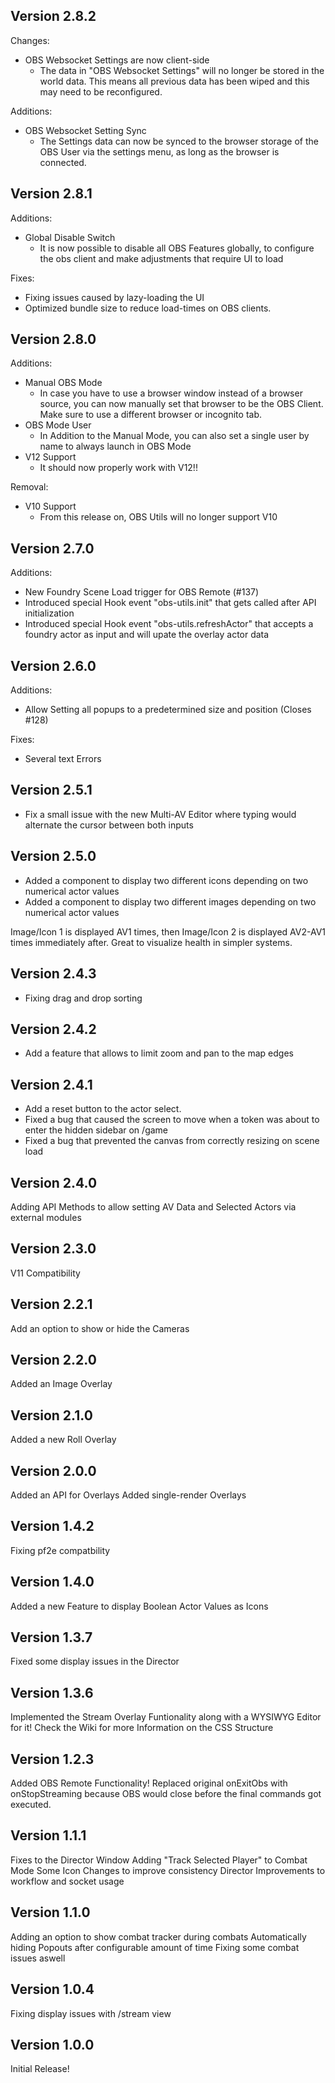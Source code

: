 ## Version 2.8.2

Changes:
- OBS Websocket Settings are now client-side
  - The data in "OBS Websocket Settings" will no longer be stored in the world data. This means all previous data has been wiped and this may need to be reconfigured.

Additions:
- OBS Websocket Setting Sync
  - The Settings data can now be synced to the browser storage of the OBS User via the settings menu, as long as the browser is connected.

## Version 2.8.1

Additions:
- Global Disable Switch
  - It is now possible to disable all OBS Features globally, to configure the obs client and make adjustments that require UI to load

Fixes:
- Fixing issues caused by lazy-loading the UI
- Optimized bundle size to reduce load-times on OBS clients. 

## Version 2.8.0

Additions:
- Manual OBS Mode 
  - In case you have to use a browser window instead of a browser source, you can now manually set that browser to be the OBS Client. Make sure to use a different browser or incognito tab. 
- OBS Mode User
  - In Addition to the Manual Mode, you can also set a single user by name to always launch in OBS Mode
- V12 Support
  - It should now properly work with V12!!

Removal:
- V10 Support
  - From this release on, OBS Utils will no longer support V10

## Version 2.7.0

Additions:

- New Foundry Scene Load trigger for OBS Remote (#137)
- Introduced special Hook event "obs-utils.init" that gets called after API initialization
- Introduced special Hook event "obs-utils.refreshActor" that accepts a foundry actor as input and will upate the
  overlay actor data

## Version 2.6.0

Additions:

- Allow Setting all popups to a predetermined size and position (Closes #128)

Fixes:

- Several text Errors

## Version 2.5.1

- Fix a small issue with the new Multi-AV Editor where typing would alternate the cursor between both inputs

## Version 2.5.0

- Added a component to display two different icons depending on two numerical actor values
- Added a component to display two different images depending on two numerical actor values

Image/Icon 1 is displayed AV1 times, then Image/Icon 2 is displayed AV2-AV1 times immediately after.
Great to visualize health in simpler systems.

## Version 2.4.3

- Fixing drag and drop sorting

## Version 2.4.2

- Add a feature that allows to limit zoom and pan to the map edges

## Version 2.4.1

- Add a reset button to the actor select.
- Fixed a bug that caused the screen to move when a token was about to enter the hidden sidebar on /game
- Fixed a bug that prevented the canvas from correctly resizing on scene load

## Version 2.4.0

Adding API Methods to allow setting AV Data and Selected Actors via external modules

## Version 2.3.0

V11 Compatibility

## Version 2.2.1

Add an option to show or hide the Cameras

## Version 2.2.0

Added an Image Overlay

## Version 2.1.0

Added a new Roll Overlay

## Version 2.0.0

Added an API for Overlays
Added single-render Overlays

## Version 1.4.2

Fixing pf2e compatbility

## Version 1.4.0

Added a new Feature to display Boolean Actor Values as Icons

## Version 1.3.7

Fixed some display issues in the Director

## Version 1.3.6

Implemented the Stream Overlay Funtionality along with a WYSIWYG Editor for it!
Check the Wiki for more Information on the CSS Structure

## Version 1.2.3

Added OBS Remote Functionality!
Replaced original onExitObs with onStopStreaming because OBS would close before the final commands got executed.

## Version 1.1.1

Fixes to the Director Window
Adding "Track Selected Player" to Combat Mode
Some Icon Changes to improve consistency
Director Improvements to workflow and socket usage

## Version 1.1.0

Adding an option to show combat tracker during combats
Automatically hiding Popouts after configurable amount of time
Fixing some combat issues aswell

## Version 1.0.4

Fixing display issues with /stream view

## Version 1.0.0

Initial Release!